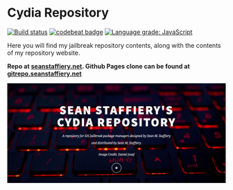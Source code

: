 # Cydia Repository

[![Build status](https://ci.appveyor.com/api/projects/status/e82566b94o9wfxjy?svg=true)](https://ci.appveyor.com/project/SeanStaffiery/seanstaffiery-github-io)
[![codebeat badge](https://codebeat.co/badges/505af13c-6f62-431a-b0a5-6bbc0d2b8a4c)](https://codebeat.co/projects/github-com-seanstaffiery-seanstaffiery-github-io-master)
[![Language grade: JavaScript](https://img.shields.io/lgtm/grade/javascript/g/SeanStaffiery/seanstaffiery.github.io.svg?logo=lgtm&logoWidth=18)](https://lgtm.com/projects/g/SeanStaffiery/seanstaffiery.github.io/context:javascript)

Here you will find my jailbreak repository contents, along with the contents of my repository website. 

<strong>Repo at <a href="https://seanstaffiery.net">seanstaffiery.net</a>. Github Pages clone can be found at <a href="https://gitrepo.seanstaffiery.net/">gitrepo.seanstaffiery.net</a></strong>

<img src="media/website7.17.20.png">

